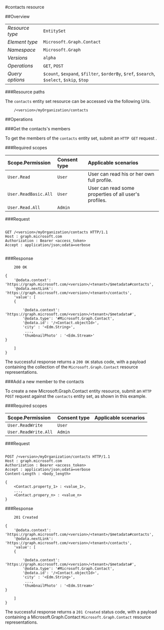 #contacts resource

 



##Overview

|  |  | 
| :-- | :-- | 
| _Resource type_ | `EntitySet` | 
| _Element type_ | `Microsoft.Graph.Contact` | 
| _Namespace_ | `Microsoft.Graph` | 
| _Versions_ | `alpha` | 
| _Operations_ | `GET`, `POST` | 
| _Query options_ | `$count`, `$expand`, `$filter`, `$orderBy`, `$ref`, `$search`, `$select`, `$skip`, `$top` | 


###Resource paths

The `contacts` entity set resource can be accessed via the following Urls. 

```
	/<version>/myOrganization/contacts
```





##Operations

###Get the contacts's members

To get the members of the `contacts` entity set, submit an `HTTP GET` request .  

###Required scopes

| Scope.Permission | Consent type | Applicable scenarios | 
| :-- | :-- | :-- | 
| `User.Read` | `User` | User can read his or her own full profile. | 
| `User.ReadBasic.All` | `User` | User can read some properties of all user's profiles. | 
| `User.Read.All` | `Admin` |  | 
###Request

```
	
GET /<version>/myOrganization/contacts HTTP/1.1
Host : graph.microsoft.com
Authorization : Bearer <access_token>
Accept : application/json;odata=verbose


```

###Response

```
	200 OK

{
	'@odata.context': 'https://graph.microsoft.com/<version>/<tenant>/$metadata#contacts',
	'@odata.nextLink': 'https://graph.microsoft.com/<version>/<tenant>/contacts',
	'value': [ 
	{

		'@odata.context': 'https://graph.microsoft.com/<version>/<tenant>/$metadata#',
		'@odata.type': '#Microsoft.Graph.Contact',
		'@odata.id': '/<Contact.objectId>',
		'city' : '<Edm.String>',
		 ...,
		'thumbnailPhoto' : '<Edm.Stream>'
}

	]
}

```

The successful response returns a `200 OK` status code, with a payload containing the collection of the `Microsoft.Graph.Contact` resource representations. 

###Add a new member to the contacts

To create a new Microsoft.Graph.Contact entity resource, submit an `HTTP POST` request against the `contacts` entity set, as shown in this example. 

###Required scopes

| Scope.Permission | Consent type | Applicable scenarios | 
| :-- | :-- | :-- | 
| `User.ReadWrite` | `User` |  | 
| `User.ReadWrite.All` | `Admin` |  | 
###Request

```
	
POST /<version>/myOrganization/contacts HTTP/1.1
Host : graph.microsoft.com
Authorization : Bearer <access_token>
Accept : application/json;odata=verbose
Content-Length : <body_length>

{
	<Contact.property_1> : <value_1>,
	...,
	<Contact.propery_n> : <value_n>
}

```

###Response

```
	201 Created

{
	'@odata.context': 'https://graph.microsoft.com/<version>/<tenant>/$metadata#contacts',
	'@odata.nextLink': 'https://graph.microsoft.com/<version>/<tenant>/contacts',
	'value': [ 
	{

		'@odata.context': 'https://graph.microsoft.com/<version>/<tenant>/$metadata#',
		'@odata.type': '#Microsoft.Graph.Contact',
		'@odata.id': '/<Contact.objectId>',
		'city' : '<Edm.String>',
		 ...,
		'thumbnailPhoto' : '<Edm.Stream>'
}

	]
}

```

The successful response returns a `201 Created` status code, with a payload containing a Microsoft.Graph.Contact `Microsoft.Graph.Contact` resource representations. 



<!-- {
"type": "#page.annotation",
"tocPath": "EntitySet/contacts",
"tocItems": {
	"EntitySet/contacts/Overview": "#overview",
	"EntitySet/contacts/Operations": "#operations"
}
"section": "documentation"
} -->